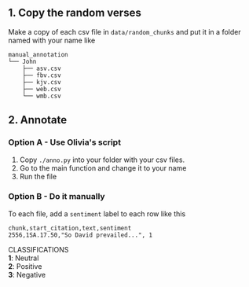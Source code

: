 ## 1. Copy the random verses
 Make a copy of each csv file in `data/random_chunks` and put it in a folder named with your name like
```
manual_annotation
└── John
    ├── asv.csv
    ├── fbv.csv
    ├── kjv.csv
    ├── web.csv
    └── wmb.csv
```

## 2. Annotate
### Option A - Use Olivia's script
1. Copy `./anno.py` into your folder with your csv files.
2. Go to the main function and change it to your name
3. Run the file

### Option B - Do it manually
To each file, add a `sentiment` label to each row like this

```
chunk,start_citation,text,sentiment
2556,1SA.17.50,"So David prevailed...", 1
```

CLASSIFICATIONS\
**1**: Neutral\
**2**: Positive\
**3**: Negative
